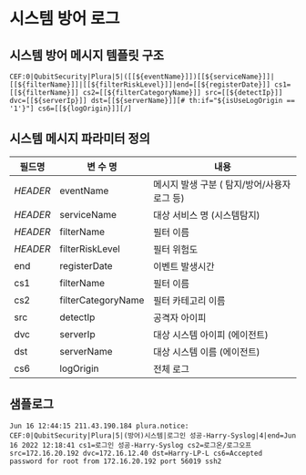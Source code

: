 # 시스템 방어 로그

## 시스템 방어 메시지 템플릿 구조
```
CEF:0|QubitSecurity|Plura|5|([[${eventName}]])[[${serviceName}]]|[[${filterName}]]|[[${filterRiskLevel}]]|end=[[${registerDate}]] cs1=[[${filterName}]] cs2=[[${filterCategoryName}]] src=[[${detectIp}]] dvc=[[${serverIp}]] dst=[[${serverName}]][# th:if="${isUseLogOrigin == '1'}"] cs6=[[${logOrigin}]][/]
```

## 시스템 메시지 파라미터 정의
|필드명| 변 수 명                       |  내용                                   |
|-----|----------------------------|----------------------------------------|
|_HEADER_ |eventName                   | 메시지 발생 구분 ( 탐지/방어/사용자로그 등)|
|_HEADER_ |serviceName                 | 대상 서비스 명 (시스템탐지)|
|_HEADER_ |filterName                  | 필터 이름|
|_HEADER_ |filterRiskLevel             | 필터 위험도|
|end|registerDate                | 이벤트 발생시간|
|cs1|filterName                  | 필터 이름|
|cs2|filterCategoryName          | 필터 카테고리 이름     |
|src|detectIp                    | 공격자 아이피|
|dvc|serverIp                    | 대상 시스템 아이피 (에이전트)|
|dst|serverName                  | 대상 시스템 이름 (에이전트)|
|cs6|logOrigin                   | 전체 로그            |     

## 샘플로그
```
Jun 16 12:44:15 211.43.190.184 plura.notice: CEF:0|QubitSecurity|Plura|5|(방어)시스템|로그인 성공-Harry-Syslog|4|end=Jun 16 2022 12:18:41 cs1=로그인 성공-Harry-Syslog cs2=로그온/로그오프 src=172.16.20.192 dvc=172.16.12.40 dst=Harry-LP-L cs6=Accepted password for root from 172.16.20.192 port 56019 ssh2
```